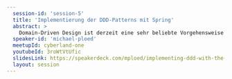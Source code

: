 ```yaml
---
  session-id: 'session-5'
  title: 'Implementierung der DDD-Patterns mit Spring'
  abstract: >
    Domain-Driven Design ist derzeit eine sehr beliebte Vorgehensweise zur Umsetzung von Microservices. Diese Session soll Ihnen einen Überblick geben, wie Sie verschiedene Aspekte von Domain-Driven Design mit Hilfe des Spring-Ökosystems umsetzen können. Wir werden einen Blick darauf werfen, wie Sie Ihre Microservices mit Bounded Contexts und Strategic Design modellieren können, danach werden wir in einen Microservice eintauchen und untersuchen, wie Sie beispielsweise Services, Aggregates, Repositories und Domain Events implementieren können. Dabei betrachten wir, welchen Mehrwert Spring-Technologien wie Spring Boot, Data und Cloud liefern und wo wir besser auf Plain Java setzen. Dieser Vortrag besteht aus 20 Prozent Theorie und 80 Prozent Code.
  speaker-id: 'michael-ploed'
  meetupId: cyberland-one
  youtubeId: 3roWtVtUfic
  slidesLink: https://speakerdeck.com/mploed/implementing-ddd-with-the-spring-ecosystem
  layout: session
---
```

